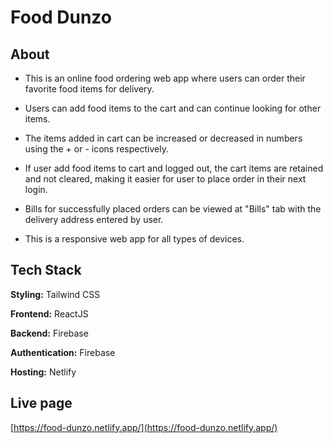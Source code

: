 # Food Dunzo

## About

- This is an online food ordering web app where users can order their favorite food items for delivery.

- Users can add food items to the cart and can continue looking for other items.

- The items added in cart can be increased or decreased in numbers using the + or - icons respectively.

- If user add food items to cart and logged out, the cart items are retained and not cleared, making it easier for user to place order in their next login.

- Bills for successfully placed orders can be viewed at "Bills" tab with the  delivery address entered by user.

- This is a responsive web app for all types of devices.

## Tech Stack

**Styling:** Tailwind CSS

**Frontend:** ReactJS

**Backend:** Firebase

**Authentication:** Firebase

**Hosting:** Netlify

## Live page

[https://food-dunzo.netlify.app/](https://food-dunzo.netlify.app/)